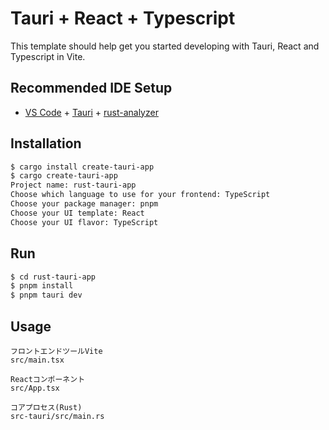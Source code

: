 # Tauri + React + Typescript

This template should help get you started developing with Tauri, React and Typescript in Vite.

## Recommended IDE Setup

- [VS Code](https://code.visualstudio.com/) + [Tauri](https://marketplace.visualstudio.com/items?itemName=tauri-apps.tauri-vscode) + [rust-analyzer](https://marketplace.visualstudio.com/items?itemName=rust-lang.rust-analyzer)

## Installation

```bash
$ cargo install create-tauri-app
$ cargo create-tauri-app
Project name: rust-tauri-app
Choose which language to use for your frontend: TypeScript
Choose your package manager: pnpm
Choose your UI template: React
Choose your UI flavor: TypeScript
```

## Run

```bash
$ cd rust-tauri-app
$ pnpm install
$ pnpm tauri dev
```

## Usage

```
フロントエンドツールVite
src/main.tsx

Reactコンポーネント
src/App.tsx

コアプロセス(Rust)
src-tauri/src/main.rs
```
